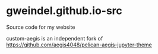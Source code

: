 # gweindel.github.io-src

Source code for my website

custom-aegis is an independent fork of https://github.com/aegis4048/pelican-aegis-jupyter-theme
